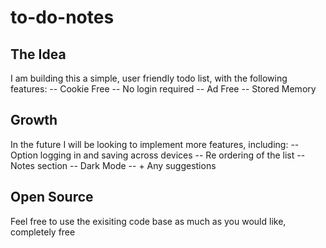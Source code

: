 # to-do-notes

## The Idea
I am building this a simple, user friendly todo list, with the following features:
    -- Cookie Free
    -- No login required
    -- Ad Free
    -- Stored Memory

## Growth
In the future I will be looking to implement more features, including:
    -- Option logging in and saving across devices
    -- Re ordering of the list
    -- Notes section 
    -- Dark Mode
    -- + Any suggestions

## Open Source
Feel free to use the exisiting code base as much as you would like, completely free


